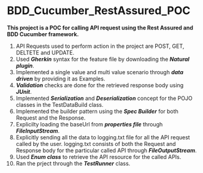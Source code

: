 # BDD_Cucumber_RestAssured_POC

**This project is a POC for calling API request using the Rest Assured and BDD Cucumber framework.**

1. API Requests used to perform action in the project are POST, GET, DELTETE and UPDATE.
2. Used ***Gherkin*** syntax for the feature file by downloading the ***Natural plugin***.
3. Implemented a single value and multi value scenario through ***data driven*** by providing it as Examples.
4. ***Validation*** checks are done for the retrieved response body using ***JUnit***.
5. Implemented ***Serialization*** and ***Deserialization*** concept for the POJO classes in the TestDataBuild class.
6. Implemented the builder pattern using the ***Spec Builder*** for both Request and the Response.
7. Explicilty loading the baseUrl from ***properties file*** through ***FileInputStream***.
8. Explicitly sending all the data to logging.txt file for all the API request called by the user. logging.txt consists of both the Request and Response body for the particular called API through ***FileOutputStream***.
9. Used ***Enum class*** to retrieve the API resource for the called APIs. 
10. Ran the prject through the ***TestRunner*** class.
